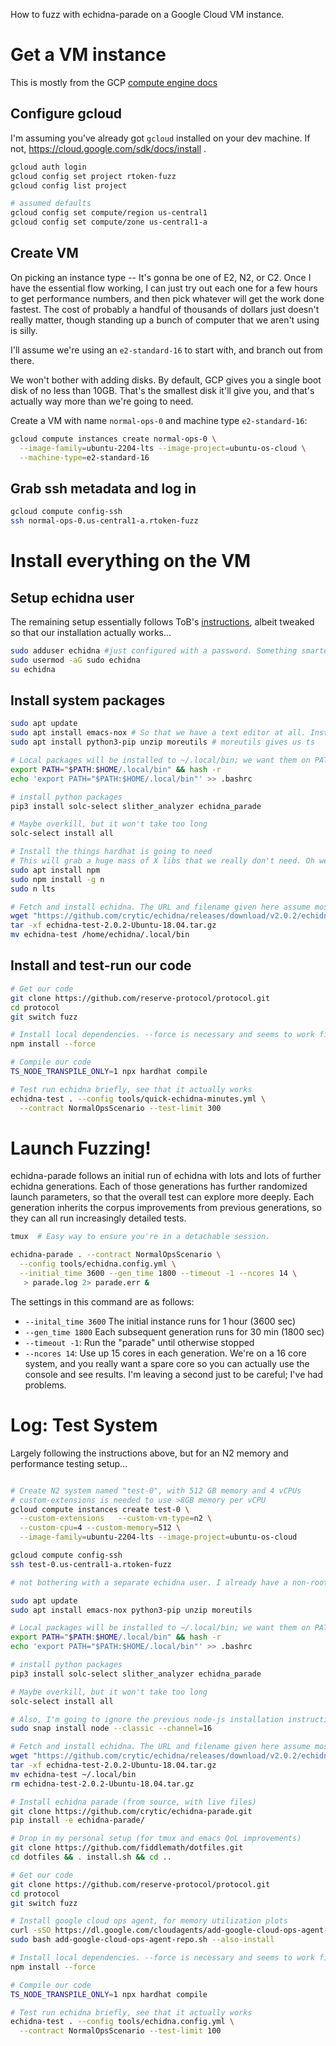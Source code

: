 

How to fuzz with echidna-parade on a Google Cloud VM instance.

# Get a VM instance

This is mostly from the GCP [compute engine docs](https://cloud.google.com/compute/docs/instances/create-start-instance)

## Configure gcloud

I'm assuming you've already got `gcloud` installed on your dev machine. If not, https://cloud.google.com/sdk/docs/install .

``` bash
gcloud auth login
gcloud config set project rtoken-fuzz
gcloud config list project

# assumed defaults
gcloud config set compute/region us-central1 
gcloud config set compute/zone us-central1-a
```

## Create VM

On picking an instance type -- It's gonna be one of E2, N2, or C2. Once I have the essential flow working, I can just try out each one for a few hours to get performance numbers, and then pick whatever will get the work done fastest. The cost of probably a handful of thousands of dollars just doesn't really matter, though standing up a bunch of computer that we aren't using is silly.

I'll assume we're using an `e2-standard-16` to start with, and branch out from there.

We won't bother with adding disks. By default, GCP gives you a single boot disk of no less than 10GB. That's the smallest disk it'll give you, and that's actually way more than we're going to need.

Create a VM with name `normal-ops-0` and machine type `e2-standard-16`:

```bash
gcloud compute instances create normal-ops-0 \
  --image-family=ubuntu-2204-lts --image-project=ubuntu-os-cloud \
  --machine-type=e2-standard-16 
```

## Grab ssh metadata and log in

```bash
gcloud compute config-ssh
ssh normal-ops-0.us-central1-a.rtoken-fuzz
```

# Install everything on the VM
## Setup echidna user

The remaining setup essentially follows ToB's [instructions](https://github.com/crytic/building-secure-contracts/blob/master/program-analysis/echidna/smart-contract-fuzzing-at-scale.md), albeit tweaked so that our installation actually works...


``` bash
sudo adduser echidna #just configured with a password. Something smarter is probably a good idea if we want to all login and play with these; for now it's in my pw manager under "Echidna User"
sudo usermod -aG sudo echidna
su echidna
```

## Install system packages

``` bash
sudo apt update
sudo apt install emacs-nox # So that we have a text editor at all. Install your own favorite text editor if you like, or just use nano, whatever.
sudo apt install python3-pip unzip moreutils # moreutils gives us ts

# Local packages will be installed to ~/.local/bin; we want them on PATH.
export PATH="$PATH:$HOME/.local/bin" && hash -r
echo 'export PATH="$PATH:$HOME/.local/bin"' >> .bashrc

# install python packages
pip3 install solc-select slither_analyzer echidna_parade

# Maybe overkill, but it won't take too long
solc-select install all 

# Install the things hardhat is going to need
# This will grab a huge mass of X libs that we really don't need. Oh well!
sudo apt install npm
sudo npm install -g n
sudo n lts

# Fetch and install echidna. The URL and filename given here assume most recent release is v2.0.2; see https://github.com/crytic/echidna/releases/latest
wget "https://github.com/crytic/echidna/releases/download/v2.0.2/echidna-test-2.0.2-Ubuntu-18.04.tar.gz"
tar -xf echidna-test-2.0.2-Ubuntu-18.04.tar.gz
mv echidna-test /home/echidna/.local/bin
```

## Install and test-run our code

``` bash
# Get our code
git clone https://github.com/reserve-protocol/protocol.git
cd protocol
git switch fuzz

# Install local dependencies. --force is necessary and seems to work fine.
npm install --force 

# Compile our code
TS_NODE_TRANSPILE_ONLY=1 npx hardhat compile

# Test run echidna briefly, see that it actually works
echidna-test . --config tools/quick-echidna-minutes.yml \
  --contract NormalOpsScenario --test-limit 300
```

# Launch Fuzzing!

echidna-parade follows an initial run of echidna with lots and lots of further echidna generations. Each of those generations has further randomized launch parameters, so that the overall test can explore more deeply. Each generation inherits the corpus improvements from previous generations, so they can all run increasingly detailed tests.


``` bash
tmux  # Easy way to ensure you're in a detachable session.

echidna-parade . --contract NormalOpsScenario \
  --config tools/echidna.config.yml \
  --initial_time 3600 --gen_time 1800 --timeout -1 --ncores 14 \
   > parade.log 2> parade.err &
```

The settings in this command are as follows:

- `--inital_time 3600` The initial instance runs for 1 hour (3600 sec)
- `--gen_time 1800` Each subsequent generation runs for 30 min (1800 sec)
- `--timeout -1`: Run the "parade" until otherwise stopped
- `--ncores 14`: Use up 15 cores in each generation. We're on a 16 core system, and you really want a spare core so you can actually use the console and see results. I'm leaving a second just to be careful; I've had problems.

# Log: Test System

Largely following the instructions above, but for an N2 memory and performance testing setup...

```bash

# Create N2 system named "test-0", with 512 GB memory and 4 vCPUs
# custom-extensions is needed to use >8GB memory per vCPU
gcloud compute instances create test-0 \
  --custom-extensions   --custom-vm-type=n2 \
  --custom-cpu=4 --custom-memory=512 \
  --image-family=ubuntu-2204-lts --image-project=ubuntu-os-cloud

gcloud compute config-ssh
ssh test-0.us-central1-a.rtoken-fuzz

# not bothering with a separate echidna user. I already have a non-root user, and I don't expect to share this setup with anyone, so the extra login step is just a nuisance.

sudo apt update
sudo apt install emacs-nox python3-pip unzip moreutils

# Local packages will be installed to ~/.local/bin; we want them on PATH.
export PATH="$PATH:$HOME/.local/bin" && hash -r
echo 'export PATH="$PATH:$HOME/.local/bin"' >> .bashrc

# install python packages
pip3 install solc-select slither_analyzer echidna_parade

# Maybe overkill, but it won't take too long
solc-select install all 

# Also, I'm going to ignore the previous node-js installation instructions, as they lead to (a) installing X11 and (b) getting outdated versions of everything. Instead, per the instructions here (https://github.com/nodejs/snap), I will try the nodejs snap.
sudo snap install node --classic --channel=16

# Fetch and install echidna. The URL and filename given here assume most recent release is v2.0.2; see https://github.com/crytic/echidna/releases/latest
wget "https://github.com/crytic/echidna/releases/download/v2.0.2/echidna-test-2.0.2-Ubuntu-18.04.tar.gz"
tar -xf echidna-test-2.0.2-Ubuntu-18.04.tar.gz
mv echidna-test ~/.local/bin
rm echidna-test-2.0.2-Ubuntu-18.04.tar.gz

# Install echidna parade (from source, with live files)
git clone https://github.com/crytic/echidna-parade.git
pip install -e echidna-parade/

# Drop in my personal setup (for tmux and emacs QoL improvements)
git clone https://github.com/fiddlemath/dotfiles.git
cd dotfiles && . install.sh && cd ..

# Get our code
git clone https://github.com/reserve-protocol/protocol.git
cd protocol
git switch fuzz

# Install google cloud ops agent, for memory utilization plots
curl -sSO https://dl.google.com/cloudagents/add-google-cloud-ops-agent-repo.sh
sudo bash add-google-cloud-ops-agent-repo.sh --also-install

# Install local dependencies. --force is necessary and seems to work fine.
npm install --force 

# Compile our code
TS_NODE_TRANSPILE_ONLY=1 npx hardhat compile

# Test run echidna briefly, see that it actually works
echidna-test . --config tools/echidna.config.yml \
  --contract NormalOpsScenario --test-limit 100
```

